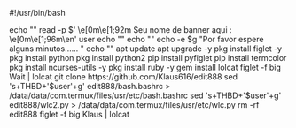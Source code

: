 #!/usr/bin/bash

 echo ""
 read -p $' \e[0m\e[1;92m Seu nome de banner aqui : \e[0m\e[1;96m\en' user
 echo ""
 echo ""
 echo -e $g "Por favor espere alguns minutos...... "
 echo ""
 apt update
 apt upgrade -y 
 pkg install figlet -y
 pkg install python
 pkg install python2
 pip install pyfiglet
 pip install termcolor
 pkg install ncurses-utils -y 
 pkg install ruby -y
 gem install lolcat
 figlet -f big Wait | lolcat
 git clone https://github.com/Klaus616/edit888
 sed 's+THBD+'$user'+g' edit888/bash.bashrc > /data/data/com.termux/files/usr/etc/bash.bashrc
 sed 's+THBD+'$user'+g' edit888/wlc2.py > /data/data/com.termux/files/usr/etc/wlc.py
 rm -rf edit888
 figlet -f big Klaus | lolcat
